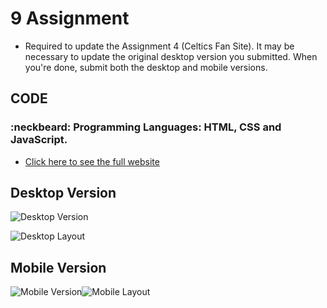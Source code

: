 # 9 Assignment
- Required to update the Assignment 4 (Celtics Fan Site). It may be necessary to update the original desktop version you submitted.  When you're done, submit both the desktop and mobile versions.
## CODE
### :neckbeard: Programming Languages: HTML, CSS and JavaScript.
- [Click here to see the full website](http://www.media15live.com/studentsUpload/Bardini_1588447428/)

## Desktop Version
![Desktop Version](https://github.com/thiagobardini/HTML5-CSS3-BHCC/blob/master/Imagens/%20Desktop-9Assig.png)
  
![Desktop Layout](https://github.com/thiagobardini/HTML5-CSS3-BHCC/blob/master/Imagens/desktopLayout9Assig.png)

## Mobile Version
![Mobile Version](https://github.com/thiagobardini/HTML5-CSS3-BHCC/blob/master/Imagens/Mobile-Layout9Assig.png)![Mobile Layout](https://github.com/thiagobardini/HTML5-CSS3-BHCC/blob/master/Imagens/mobileLayout9Assig.png)



